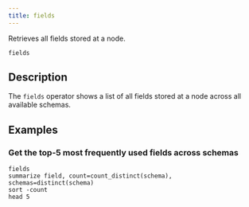 ```yaml
---
title: fields
---
```


Retrieves all fields stored at a node.

```tql
fields
```

## Description

The `fields` operator shows a list of all fields stored at a node across all
available schemas.

## Examples

### Get the top-5 most frequently used fields across schemas

```tql
fields
summarize field, count=count_distinct(schema), schemas=distinct(schema)
sort -count
head 5
```
